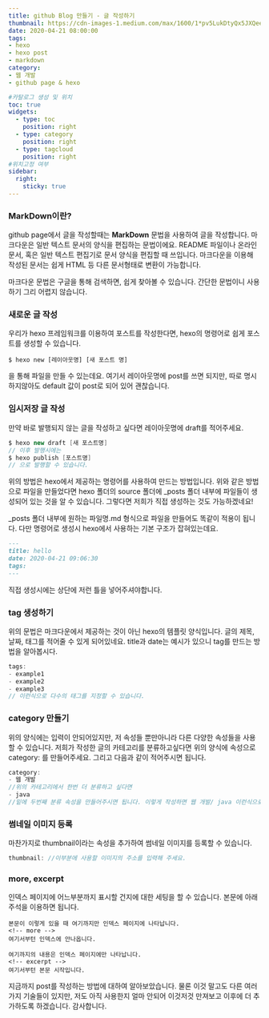 ```yaml
---
title: github Blog 만들기 - 글 작성하기
thumbnail: https://cdn-images-1.medium.com/max/1600/1*pv5LukDtyQx5JXQee2uNgA.jpeg
date: 2020-04-21 08:00:00
tags: 
- hexo
- hexo post
- markdown
category: 
- 웹 개발
- github page & hexo

#카탈로그 생성 및 위치
toc: true
widgets:
  - type: toc
    position: right
  - type: category
    position: right
  - type: tagcloud
    position: right
#위치고정 여부
sidebar:
  right:
    sticky: true
---
```


### **MarkDown이란?**
github page에서 글을 작성할때는 **MarkDown** 문법을 사용하여 글을 작성합니다. <!-- more --> 마크다운은 일반 텍스트 문서의 양식을 편집하는 문법이에요. README 파일이나 온라인 문서, 혹은 일반 텍스트 편집기로 문서 양식을 편집할 때 쓰입니다. 마크다운을 이용해 작성된 문서는 쉽게 HTML 등 다른 문서형태로 변환이 가능합니다.

마크다운 문법은 구글을 통해 검색하면, 쉽게 찾아볼 수 있습니다. 간단한 문법이니 사용하기 그리 어렵지 않습니다.

### **새로운 글 작성**
우리가 hexo 프레임워크를 이용하여 포스트를 작성한다면, hexo의 명령어로 쉽게 포스트를 생성할 수 있습니다.
```
$ hexo new [레이아웃명] [새 포스트 명]
```
을 통해 파일을 만들 수 있는데요. 여기서 레이아웃명에 post를 쓰면 되지만, 따로 명시하지않아도 default 값이 post로 되어 있어 괜찮습니다.

### **임시저장 글 작성**
만약 바로 발행되지 않는 글을 작성하고 싶다면 레이아웃명에 draft를 적어주세요.
```java
$ hexo new draft [새 포스트명]
// 이후 발행시에는
$ hexo publish [포스트명]
// 으로 발행할 수 있습니다.
```

위의 방법은 hexo에서 제공하는 명령어를 사용하여 만드는 방법입니다. 위와 같은 방법으로 파일을 만들었다면 hexo 폴더의 source 폴더에 _posts 폴더 내부에 파일들이 생성되어 있는 것을 알 수 있습니다. 그렇다면 저희가 직접 생성하는 것도 가능하겠네요!

_posts 폴더 내부에 원하는 파일명.md 형식으로 파일을 만들어도 똑같이 적용이 됩니다. 다만 명령어로 생성시 hexo에서 사용하는 기본 구조가 잡혀있는데요.
```md
---
title: hello
date: 2020-04-21 09:06:30
tags:
---
```
직접 생성시에는 상단에 저런 틀을 넣어주셔야합니다. 

### **tag 생성하기**
위의 문법은 마크다운에서 제공하는 것이 아닌 hexo의 템플릿 양식입니다. 글의 제목, 날짜, 태그를 적어줄 수 있게 되어있네요. title과 date는 예시가 있으니 tag를 만드는 방법을 알아봅시다.
```java
tags:
- example1
- example2
- example3
// 이런식으로 다수의 태그를 지정할 수 있습니다.
```

### **category 만들기**
위의 양식에는 입력이 안되어있지만, 저 속성들 뿐만아니라 다른 다양한 속성들을 사용할 수 있습니다. 저희가 작성한 글의 카테고리를 분류하고싶다면 위의 양식에 속성으로 category: 를 만들어주세요. 그리고 다음과 같이 적어주시면 됩니다.
```java
category:
- 웹 개발
//위의 카테고리에서 한번 더 분류하고 싶다면
- java 
//밑에 두번째 분류 속성을 만들어주시면 됩니다. 이렇게 작성하면 웹 개발/ java 이런식으로 만들 수 있습니다.
```

### **썸네일 이미지 등록**
마찬가지로 thumbnail이라는 속성을 추가하여 썸네일 이미지를 등록할 수 있습니다.
```java
thumbnail: //이부분에 사용할 이미지의 주소를 입력해 주세요. 
```

### **more, excerpt**
인덱스 페이지에 어느부분까지 표시할 건지에 대한 세팅을 할 수 있습니다. 본문에 아래 주석을 이용하면 됩니다.
```
본문이 이렇게 있을 때 여기까지만 인덱스 페이지에 나타납니다.
<!-- more -->
여기서부턴 인덱스에 안나옵니다.
```

```
여기까지의 내용은 인덱스 페이지에만 나타납니다.
<!-- excerpt -->
여기서부턴 본문 시작입니다.
```

지금까지 post를 작성하는 방법에 대하여 알아보았습니다. 물론 이것 말고도 다른 여러가지 기술들이 있지만, 저도 아직 사용한지 얼마 안되어 이것저것 만져보고 이후에 더 추가하도록 하겠습니다. 감사합니다.